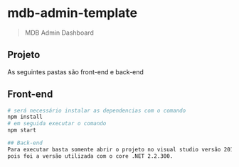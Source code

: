 # mdb-admin-template

> MDB Admin Dashboard

## Projeto
As seguintes pastas são front-end e back-end

## Front-end

``` bash
# será necessário instalar as dependencias com o comando
npm install
# em seguida executar o comando 
npm start

## Back-end 
Para executar basta somente abrir o projeto no visual studio versão 2019 
pois foi a versão utilizada com o core .NET 2.2.300.

